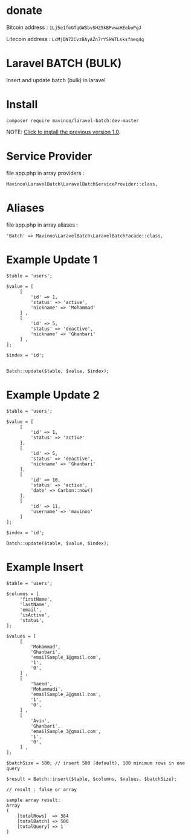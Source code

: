 # donate
Bitcoin address : `1Lj5e1fmGTqGWSbvSHZ5kBPvwaHEebuPgJ`

Litecoin address : `LcMjDN72CvzBAyAZn7rYSkWTLsksfmeq4q`


# Laravel BATCH (BULK)
Insert and update batch (bulk) in laravel

# Install
`composer require mavinoo/laravel-batch:dev-master`

NOTE: [Click to install the previous version 1.0](https://github.com/mavinoo/laravelBatch/tree/v1.0).


# Service Provider
file app.php in array providers :

`Mavinoo\LaravelBatch\LaravelBatchServiceProvider::class,`


# Aliases
file app.php in array aliases :

`'Batch' => Mavinoo\LaravelBatch\LaravelBatchFacade::class,`


# Example Update 1

```
$table = 'users';

$value = [
     [
         'id' => 1,
         'status' => 'active',
         'nickname' => 'Mohammad'
     ] ,
     [
         'id' => 5,
         'status' => 'deactive',
         'nickname' => 'Ghanbari'
     ] ,
];

$index = 'id';


Batch::update($table, $value, $index);
```


# Example Update 2

```
$table = 'users';

$value = [
     [
         'id' => 1,
         'status' => 'active'
     ],
     [
         'id' => 5,
         'status' => 'deactive',
         'nickname' => 'Ghanbari'
     ],
     [
         'id' => 10,
         'status' => 'active',
         'date' => Carbon::now()
     ],
     [
         'id' => 11,
         'username' => 'mavinoo'
     ]
];

$index = 'id';

Batch::update($table, $value, $index);
```


# Example Insert

```
$table = 'users';

$columns = [
     'firstName',
     'lastName',
     'email',
     'isActive',
     'status',
];

$values = [
     [
         'Mohammad',
         'Ghanbari',
         'emailSample_1@gmail.com',
         '1',
         '0',
     ] ,
     [
         'Saeed',
         'Mohammadi',
         'emailSample_2@gmail.com',
         '1',
         '0',
     ] ,
     [
         'Avin',
         'Ghanbari',
         'emailSample_3@gmail.com',
         '1',
         '0',
     ] ,
];

$batchSize = 500; // insert 500 (default), 100 minimum rows in one query

$result = Batch::insert($table, $columns, $values, $batchSize);
```

```
// result : false or array

sample array result:
Array
(
    [totalRows]  => 384
    [totalBatch] => 500
    [totalQuery] => 1
)
```
